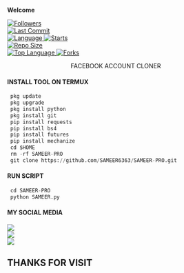 
____Welcome____


<a href="https://github.com/SAMEER6363/followers">
<img title="Followers" src="https://img.shields.io/github/followers/SAMEER6363?label=Followers&color=green&style=flat-square"></a>

<br>
  <a href="https://github.com/SAMEER6363/termux-style/stargazers/">
  <a href="https://github.com/SAMEER6363/RANDOM">
    <img alt="Last Commit" src="https://img.shields.io/github/last-commit/SAMEER6363/RANDOM.svg"/>
  </a>
<br>
  <a href="https://github.com/SAMEER6363/RANDOM">
    <img alt="Language" src="https://img.shields.io/github/languages/count/SAMEER6363/RANDOM.svg"/>
  </a>
  <a href="https://github.com/SAMEER6363/RANDOM">
    <img alt="Starts" src="https://img.shields.io/github/stars/SAMEER6363/RANDOM.svg"/>
  </a>
<br>
<a href="https://github.com/Sarfraz-Ssb/SSB">
    <img alt="Repo Size" src="https://img.shields.io/github/repo-size/Sarfraz-Ssb/SSB.svg"/>
  </a>
<br>
<a href="https://github.com/SAMEER6363/RANDOM">
    <img alt="Top Language" src="https://img.shields.io/github/languages/top/SAMEER6363/RANDOM.svg"/> <a                                                                                                        href="https://github.com/SAMEER6363/RANDOM">
    <img alt="Forks" src="https://img.shields.io/github/forks/SAMEER6363/RANDOM.svg"/>
  </a>
</div>

</br>
<p align="center">
      FACEBOOK ACCOUNT CLONER
</p>
  
#### INSTALL TOOL ON TERMUX
```python
 pkg update
 pkg upgrade
 pkg install python
 pkg install git
 pip install requests
 pip install bs4
 pip install futures
 pip install mechanize
 cd $HOME 
 rm -rf SAMEER-PRO
 git clone https://github.com/SAMEER6363/SAMEER-PRO.git
```
#### RUN SCRIPT
```python
 cd SAMEER-PRO
 python SAMEER.py
```


#### MY SOCIAL MEDIA

[![](https://img.shields.io/badge/Github-black?logo=Github&logoColor=red&labelColor=black)](https://github.com/SAMEER6363) <br>
[![](https://img.shields.io/badge/TELGRAM-BLACK?logo=Telegram&logoColor=red&labelColor=blue)](https://t.me/Sameerking1648) <br>
[![](https://img.shields.io/badge/Facebook-black?logo=Facebook&logoColor=yellow&labelColor=red)](https://www.facebook.com/groups/147435904593672/?ref=share) <br>

<h2> THANKS FOR VISIT <h2\>
